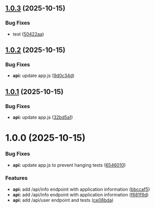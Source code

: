 ## [1.0.3](https://github.com/PapaIPapa/ci-cd-pipeline-project/compare/v1.0.2...v1.0.3) (2025-10-15)


### Bug Fixes

* test ([50422aa](https://github.com/PapaIPapa/ci-cd-pipeline-project/commit/50422aae8a7e5d77b0a7c8db423287a077ba6009))

## [1.0.2](https://github.com/PapaIPapa/ci-cd-pipeline-project/compare/v1.0.1...v1.0.2) (2025-10-15)


### Bug Fixes

* **api:** update app.js ([9d0c34d](https://github.com/PapaIPapa/ci-cd-pipeline-project/commit/9d0c34d703134b1746095e8aa87fda8846bff573))

## [1.0.1](https://github.com/PapaIPapa/ci-cd-pipeline-project/compare/v1.0.0...v1.0.1) (2025-10-15)


### Bug Fixes

* **api:** update app.js ([32bd5a1](https://github.com/PapaIPapa/ci-cd-pipeline-project/commit/32bd5a1b0d8694c22d6f5a86738c3b182bb7e0c0))

# 1.0.0 (2025-10-15)


### Bug Fixes

* **api:** update app.js to prevent hanging tests ([6546010](https://github.com/PapaIPapa/ci-cd-pipeline-project/commit/654601025ffef7f555bc674db966c4be177a1688))


### Features

* **api:** add /api/info endpoint with application information ([bbccaf5](https://github.com/PapaIPapa/ci-cd-pipeline-project/commit/bbccaf5a8835913af83d4af819a353cbaf01aa03))
* **api:** add /api/info endpoint with application information ([f681f9d](https://github.com/PapaIPapa/ci-cd-pipeline-project/commit/f681f9d32236939770db6aa91942ccd22e264400))
* **api:** add /api/user endpoint and tests ([ce08bda](https://github.com/PapaIPapa/ci-cd-pipeline-project/commit/ce08bdafcc7ac646a6bb54276e6f93bb0a6f49d0))
